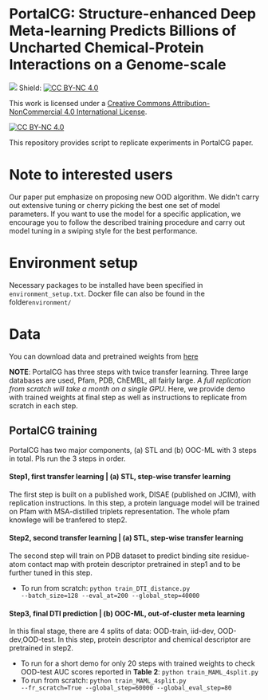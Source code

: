 # PortalCG: Structure-enhanced Deep Meta-learning Predicts Billions of Uncharted Chemical-Protein Interactions on a Genome-scale

![](dark-space-bubble.png)
Shield: [![CC BY-NC 4.0][cc-by-nc-shield]][cc-by-nc]

This work is licensed under a
[Creative Commons Attribution-NonCommercial 4.0 International License][cc-by-nc].

[![CC BY-NC 4.0][cc-by-nc-image]][cc-by-nc]

[cc-by-nc]: http://creativecommons.org/licenses/by-nc/4.0/
[cc-by-nc-image]: https://licensebuttons.net/l/by-nc/4.0/88x31.png
[cc-by-nc-shield]: https://img.shields.io/badge/License-CC%20BY--NC%204.0-lightgrey.svg

This repository provides script to replicate experiments in PortalCG paper.

# Note to interested users
Our paper put emphasize on proposing new OOD algorithm. We didn't carry out extensive tuning or cherry picking the best one set of model parameters. If you want to use the model for a specific application, we encourage you to follow the described training procedure and carry out model tuning in a swiping style for the best performance.


# Environment setup
Necessary packages to be installed have been specified in <code>environment_setup.txt</code>. Docker file can also be found in the folder<code>environment/</code>

# Data
You can download data and pretrained weights from [here](https://zenodo.org/record/6950921)


__NOTE__: PortalCG has three steps with twice transfer learning. Three large databases are used, Pfam, PDB, ChEMBL, all fairly large. *A full replication from scratch will take a month on a single GPU*. Here, we provide demo with trained weights at final step as well as instructions to replicate from scratch in each step.

## PortalCG training
PortalCG has two major components, (a) STL and (b) OOC-ML with 3 steps in total. Pls run the 3 steps in order.

####  Step1, first transfer learning | (a) STL, step-wise transfer learning
The first step is built on a published work, DISAE (published on JCIM), with replication instructions. In this step, a protein language model will be trained on Pfam with MSA-distilled triplets representation. The whole pfam knowlege will be tranfered to step2.

#### Step2, second transfer learning | (a) STL, step-wise transfer learning 
The second step will train on PDB dataset to predict binding site residue-atom contact map with protein descriptor pretrained in step1 and to be further tuned in this step. 
- To run from scratch: <code>python train_DTI_distance.py --batch_size=128 --eval_at=200 --global_step=40000</code>

 
#### Step3, final DTI prediction | (b) OOC-ML, out-of-cluster meta learning
In this final stage, there are 4 splits of data: OOD-train, iid-dev, OOD-dev,OOD-test. In this step, protein descriptor and chemical descriptor are pretrained in step2.

- To run for a short demo for only 20 steps with trained weights to check OOD-test AUC scores reported in __Table 2__: <code>python train_MAML_4split.py </code>
- To run from scratch: <code>python train_MAML_4split.py --fr_scratch=True --global_step=60000 --global_eval_step=80 </code>


